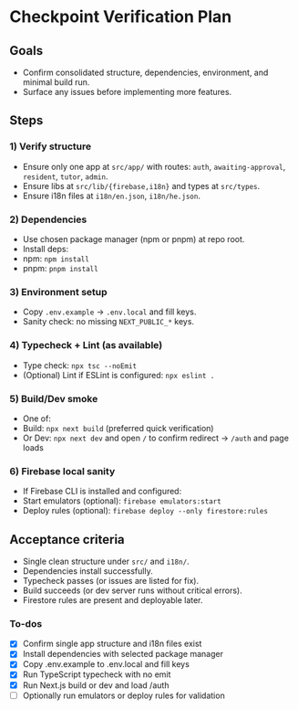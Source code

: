 <!-- 7ad5f82f-2cb4-421d-aaf0-ddd6acc1590f 088cd11c-ad01-44ee-b04c-1afc36d23950 -->
# Checkpoint Verification Plan

## Goals

- Confirm consolidated structure, dependencies, environment, and minimal build run.
- Surface any issues before implementing more features.

## Steps

### 1) Verify structure

- Ensure only one app at `src/app/` with routes: `auth`, `awaiting-approval`, `resident`, `tutor`, `admin`.
- Ensure libs at `src/lib/{firebase,i18n}` and types at `src/types`.
- Ensure i18n files at `i18n/en.json`, `i18n/he.json`.

### 2) Dependencies

- Use chosen package manager (npm or pnpm) at repo root.
- Install deps:
- npm: `npm install`
- pnpm: `pnpm install`

### 3) Environment setup

- Copy `.env.example` → `.env.local` and fill keys.
- Sanity check: no missing `NEXT_PUBLIC_*` keys.

### 4) Typecheck + Lint (as available)

- Type check: `npx tsc --noEmit`
- (Optional) Lint if ESLint is configured: `npx eslint .`

### 5) Build/Dev smoke

- One of:
- Build: `npx next build` (preferred quick verification)
- Or Dev: `npx next dev` and open `/` to confirm redirect → `/auth` and page loads

### 6) Firebase local sanity

- If Firebase CLI is installed and configured:
- Start emulators (optional): `firebase emulators:start`
- Deploy rules (optional): `firebase deploy --only firestore:rules`

## Acceptance criteria

- Single clean structure under `src/` and `i18n/`.
- Dependencies install successfully.
- Typecheck passes (or issues are listed for fix).
- Build succeeds (or dev server runs without critical errors).
- Firestore rules are present and deployable later.

### To-dos

- [x] Confirm single app structure and i18n files exist
- [x] Install dependencies with selected package manager
- [x] Copy .env.example to .env.local and fill keys
- [x] Run TypeScript typecheck with no emit
- [x] Run Next.js build or dev and load /auth
- [ ] Optionally run emulators or deploy rules for validation
